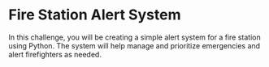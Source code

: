 # Fire Station Alert System

In this challenge, you will be creating a simple alert system for a fire station using Python. The system will help manage and prioritize emergencies and alert firefighters as needed.
